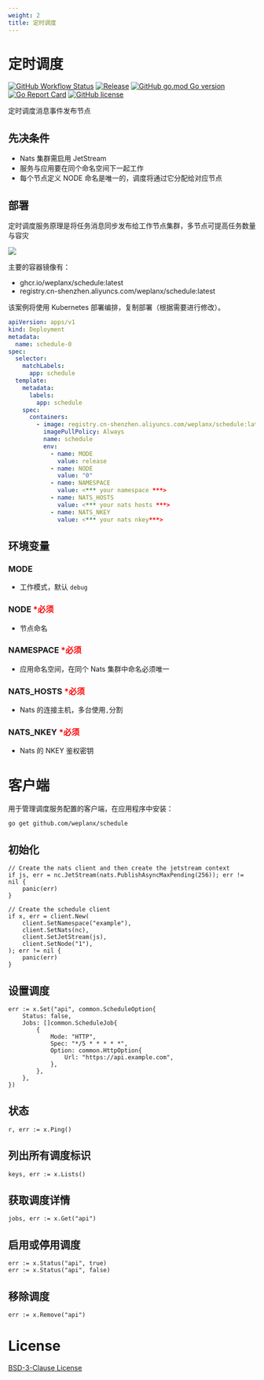 ```yaml
---
weight: 2
title: 定时调度
---
```


# 定时调度

[![GitHub Workflow Status](https://img.shields.io/github/actions/workflow/status/weplanx/schedule/release.yml?label=release&style=flat-square)](https://github.com/weplanx/schedule/actions/workflows/release.yml)
[![Release](https://img.shields.io/github/v/release/weplanx/schedule.svg?style=flat-square&include_prereleases)](https://github.com/weplanx/schedule/releases)
[![GitHub go.mod Go version](https://img.shields.io/github/go-mod/go-version/weplanx/schedule?style=flat-square)](https://github.com/weplanx/schedule)
[![Go Report Card](https://goreportcard.com/badge/github.com/weplanx/schedule?style=flat-square)](https://goreportcard.com/report/github.com/weplanx/schedule)
[![GitHub license](https://img.shields.io/github/license/weplanx/schedule?style=flat-square)](https://raw.githubusercontent.com/weplanx/schedule/main/LICENSE)

定时调度消息事件发布节点

## 先决条件

- Nats 集群需启用 JetStream
- 服务与应用要在同个命名空间下一起工作
- 每个节点定义 NODE 命名是唯一的，调度将通过它分配给对应节点

## 部署

定时调度服务原理是将任务消息同步发布给工作节点集群，多节点可提高任务数量与容灾

![](/images/extend/schedule.png)

主要的容器镜像有：

- ghcr.io/weplanx/schedule:latest
- registry.cn-shenzhen.aliyuncs.com/weplanx/schedule:latest

该案例将使用 Kubernetes 部署编排，复制部署（根据需要进行修改）。

```yaml
apiVersion: apps/v1
kind: Deployment
metadata:
  name: schedule-0
spec:
  selector:
    matchLabels:
      app: schedule
  template:
    metadata:
      labels:
        app: schedule
    spec:
      containers:
        - image: registry.cn-shenzhen.aliyuncs.com/weplanx/schedule:latest
          imagePullPolicy: Always
          name: schedule
          env:
            - name: MODE
              value: release
            - name: NODE
              value: "0"
            - name: NAMESPACE
              value: <*** your namespace ***>
            - name: NATS_HOSTS
              value: <*** your nats hosts ***>
            - name: NATS_NKEY
              value: <*** your nats nkey***>
```

## 环境变量

### MODE

- 工作模式，默认 `debug`

### NODE <font color="red">*必须</font>

- 节点命名

### NAMESPACE <font color="red">*必须</font>

- 应用命名空间，在同个 Nats 集群中命名必须唯一

### NATS_HOSTS <font color="red">*必须</font>

- Nats 的连接主机，多台使用`,`分割

### NATS_NKEY <font color="red">*必须</font>

- Nats 的 NKEY 鉴权密钥

# 客户端

用于管理调度服务配置的客户端，在应用程序中安装：

```shell
go get github.com/weplanx/schedule
```

## 初始化

```golang
// Create the nats client and then create the jetstream context
if js, err = nc.JetStream(nats.PublishAsyncMaxPending(256)); err != nil {
    panic(err)
}

// Create the schedule client
if x, err = client.New(
    client.SetNamespace("example"),
    client.SetNats(nc),
    client.SetJetStream(js),
    client.SetNode("1"),
); err != nil {
    panic(err)
}
```

## 设置调度

```golang
err := x.Set("api", common.ScheduleOption{
    Status: false,
    Jobs: []common.ScheduleJob{
        {
            Mode: "HTTP",
            Spec: "*/5 * * * * *",
            Option: common.HttpOption{
                Url: "https://api.example.com",
            },
        },
    },
})
```

## 状态

```golang
r, err := x.Ping()
```

## 列出所有调度标识

```golang
keys, err := x.Lists()
```

## 获取调度详情

```golang
jobs, err := x.Get("api")
```

## 启用或停用调度

```golang
err := x.Status("api", true)
err := x.Status("api", false)
```

## 移除调度

```golang
err := x.Remove("api")
```

# License

[BSD-3-Clause License](https://github.com/weplanx/schedule/blob/main/LICENSE)
